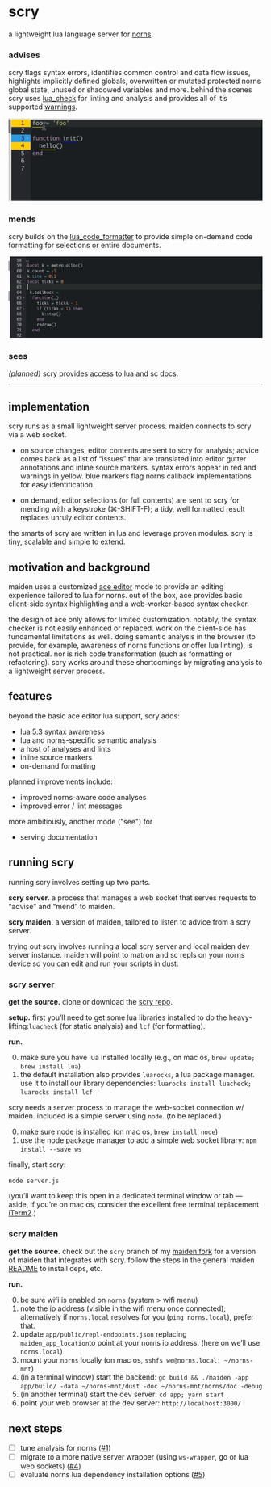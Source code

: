# scry

a lightweight lua language server for [norns](https://github.com/monome/norns).

### advises

scry flags syntax errors, identifies common control and data flow issues,  highlights implicitly defined globals, overwritten or mutated protected norns global state, unused or shadowed variables and more.  behind the scenes scry uses [lua_check](https://github.com/mpeterv/luacheck) for linting and analysis and provides all of it’s supported [warnings](https://luacheck.readthedocs.io/en/stable/index.html).


![alt text](https://github.com/pq/scry/blob/master/docs/images/demo_advise.gif "scry advises")


### mends

scry builds on the [lua_code_formatter](https://github.com/martin-eden/lua_code_formatter) to provide simple on-demand code formatting for selections or entire documents.

![alt text](https://github.com/pq/scry/blob/master/docs/images/demo_mend.gif "scry mends")


### sees

*(planned)* scry provides access to lua and sc docs.

---


## implementation

scry runs as a small lightweight server process.  maiden connects to scry via a web socket.  

* on source changes, editor contents are sent to scry for analysis; advice comes back as a list of “issues” that are translated into editor gutter annotations and inline source markers. syntax errors appear in red and warnings in yellow. blue markers flag norns callback implementations for easy identification.

* on demand, editor selections (or full contents) are sent to scry for mending with a keystroke (⌘-SHIFT-F); a tidy, well formatted result replaces unruly editor contents.
	 
the smarts of scry are written in lua and leverage proven modules.  scry is  tiny, scalable and simple to extend.

	
## motivation and background

maiden uses a customized [ace editor](https://ace.c9.io/) mode to provide an editing experience tailored to lua for norns.  out of the box, ace provides basic client-side syntax highlighting and a web-worker-based syntax checker. 

the design of ace only allows for limited customization.  notably, the syntax checker is not easily enhanced or replaced. work on the client-side has fundamental limitations as well.  doing semantic analysis in the browser (to provide, for example, awareness of norns functions or offer lua linting), is not practical.  nor is rich code transformation (such as formatting or refactoring).  scry works around these shortcomings by migrating analysis to a lightweight server process.

## features

beyond the basic ace editor lua support, scry adds:

* lua 5.3 syntax awareness
* lua and norns-specific semantic analysis
* a host of analyses and lints
* inline source markers
* on-demand formatting

planned improvements include:

* improved norns-aware code analyses
* improved error / lint messages

more ambitiously, another mode ("see") for

* serving documentation


## running scry

running scry involves setting up two parts. 

**scry server.** a process that manages a web socket that serves requests to “advise” and “mend” to maiden.

**scry maiden.** a version of maiden, tailored to listen to advice from a scry server.

trying out scry involves running a local scry server and local maiden dev server instance.  maiden will point to matron and sc repls on your norns device so you can edit and run your scripts in dust.

### scry server

**get the source.** clone or download the [scry repo](https://github.com/pq/scry).

**setup.** first you’ll need to get some lua libraries installed to do the heavy-lifting:`luacheck` (for static analysis) and `lcf` (for formatting).

**run.**

0. make sure you have lua installed locally (e.g., on mac os,  `brew update; brew install lua`) 
1. the default installation also provides `luarocks`, a lua package manager.  use it to install our library dependencies: `luarocks install luacheck; luarocks install lcf`

scry needs a server process to manage the web-socket connection w/ maiden.  included is a simple server using `node`.  (to be replaced.)

0. make sure node is installed (on mac os, `brew install node`)
1. use the node package manager to add a simple web socket library: `npm install --save ws`

finally, start scry:

`node server.js`

(you’ll want to keep this open in a dedicated terminal window or tab — aside, if you’re on mac os, consider the excellent free terminal replacement  [iTerm2](https://www.iterm2.com/index.html).)


### scry maiden

**get the source.** check out the `scry` branch of my [maiden fork](https://github.com/pq/maiden) for a version of maiden that integrates with scry. follow the steps in the general maiden [README](https://github.com/monome/maiden/blob/master/README.md) to install deps, etc.

**run.**

0. be sure wifi is enabled on `norns` (system > wifi menu)
1. note the ip address (visible in the wifi menu once connected); alternatively if `norns.local` resolves for you (`ping norns.local`), prefer that.
2. update `app/public/repl-endpoints.json`  replacing `maiden_app_location`to point at your norns ip address. (here on we’ll use `norns.local`)
3. mount your `norns` locally (on mac os, `sshfs we@norns.local: ~/norns-mnt`)
4. (in a terminal window) start the backend: `go build && ./maiden -app app/build/ -data ~/norns-mnt/dust -doc ~/norns-mnt/norns/doc -debug`
5. (in another terminal) start the dev server:  `cd app; yarn start`
6. point your web browser at the dev server: `http://localhost:3000/`



## next steps

- [ ] tune analysis for norns ([#1](https://github.com/pq/scry/issues/1))
- [ ] migrate to a more native server wrapper (using `ws-wrapper`, go or lua web sockets) ([#4](https://github.com/pq/scry/issues/4))
- [ ] evaluate norns lua dependency installation options ([#5](https://github.com/pq/scry/issues/5))
